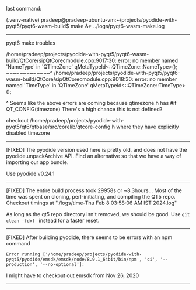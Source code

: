 last command:

(.venv-native) pradeep@pradeep-ubuntu-vm:~/projects/pyodide-with-pyqt5/pyqt6-wasm-build$ make &> ../logs/pyqt6-wasm-make.log


------------

pyqt6 make troubles

/home/pradeep/projects/pyodide-with-pyqt5/pyqt6-wasm-build/QtCore/sipQtCorecmodule.cpp:9017:30: error: no member named 'NameType' in 'QTimeZone'
    qMetaTypeId<::QTimeZone::NameType>();
                ~~~~~~~~~~~~~^
/home/pradeep/projects/pyodide-with-pyqt5/pyqt6-wasm-build/QtCore/sipQtCorecmodule.cpp:9018:30: error: no member named 'TimeType' in 'QTimeZone'
    qMetaTypeId<::QTimeZone::TimeType>();

^ Seems like the above errors are coming because qtimezone.h has
#if QT_CONFIG(timezone)
There's a high chance this is not defined?

checkout /home/pradeep/projects/pyodide-with-pyqt5/qt6/qtbase/src/corelib/qtcore-config.h where they have explicitly disabled timezone

------------

[FIXED] The pyodide version used here is pretty old, and does not have the pyodide.unpackArchive API.
Find an alternative so that we have a way of importing our app bundle.

Use pyodide v0.24.1

------------

[FIXED] The entire build process took 29958s or ~8.3hours...
Most of the time was spent on cloning, perl-initiating, and compiling the QT5 repo.
Checkout timings at "./logs/time-Thu Feb  8 03:58:06 AM IST 2024.log"

As long as the qt5 repo directory isn't removed, we should be good.
Use `git clean -fdxf ` instead for a faster reset.

------------

[FIXED] After building pyodide, there seems to be errors with an npm command
```
Error running ['/home/pradeep/projects/pyodide-with-pyqt5/pyodide/emsdk/emsdk/node/8.9.1_64bit/bin/npm', 'ci', '--production', '--no-optional']:
```

I might have to checkout out emsdk from Nov 26, 2020

------------